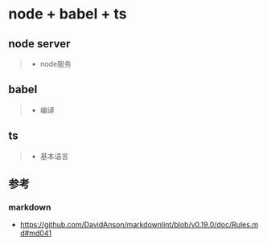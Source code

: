 # node + babel + ts

## node server

>* node服务

## babel

>* 编译

## ts

>* 基本语言

## 参考

### markdown

* <https://github.com/DavidAnson/markdownlint/blob/v0.19.0/doc/Rules.md#md041>
